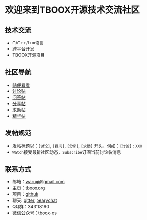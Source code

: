# 欢迎来到TBOOX开源技术交流社区

## 技术交流

* C/C++/Lua语言
* 跨平台开发
* TBOOX开源项目

## 社区导航

* [随便看看](https://github.com/tboox/community/issues)
* [讨论贴](https://github.com/tboox/community/labels/discussion)
* [问答帖](https://github.com/tboox/community/labels/question)
* [分享帖](https://github.com/tboox/community/labels/share)
* [求助帖](https://github.com/tboox/community/labels/help%20wanted)
* [精华帖](https://github.com/tboox/community/labels/awesome)

## 发帖规范  

* 发帖标题以：`[讨论]`, `[提问]`, `[分享]`, `[求助]` 开头，例如：`[讨论]：XXX`
* `Watch`接受最新社区动态，`Subscribe`订阅当前讨论帖消息

## 联系方式

* 邮箱：[waruqi@gmail.com](mailto:waruqi@gmail.com)
* 主页：[tboox.org](http://www.tboox.org/cn)
* 项目：[github](https://github.com/tboox)
* 聊天: [gitter](https://gitter.im/tboox/tboox?utm_source=badge&utm_medium=badge&utm_campaign=pr-badge&utm_content=badge), [bearychat](https://tboox.bearychat.com/signup/98bf6970b9f889d6ae3fbc3d50ee8a36)
* QQ群：343118190
* 微信公众号：tboox-os

